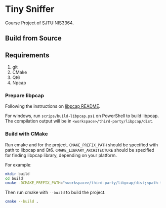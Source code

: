 # Tiny Sniffer

Course Project of SJTU NIS3364.

## Build from Source

## Requirements

1. git
2. CMake
3. Qt6
4. Npcap

### Prepare libpcap

Following the instructions on [libpcap README](https://github.com/the-tcpdump-group/libpcap/blob/master/INSTALL.md).

For windows, run `scrips/build-libpcap.ps1` on PowerShell to build libpcap. The compilation output will be in `<workspace>/third-party/libpcap/dist`.

### Build with CMake

Run cmake and for the project. `CMAKE_PREFIX_PATH` should be specified with path to libpcap and Qt6. `CMAKE_LIBRARY_ARCHITECTURE` should be specified for finding libpcap library, depending on your platform.

For example:
```bash
mkdir build
cd build
cmake -DCMAKE_PREFIX_PATH="<workspace>/third-party/libpcap/dist;<path-to-qt>/6.7.0/msvc2019_64" -DCMAKE_LIBRARY_ARCHITECTURE="x64" -A x64 ..
```

Then run cmake with `--build` to build the project.
```bash
cmake --build .
```
